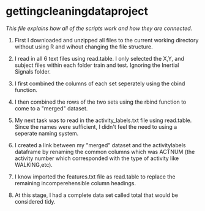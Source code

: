 gettingcleaningdataproject
==========================

*This file explains how all of the scripts work and how they are connected.* 

1. First I downloaded and unzipped all files to the current working directory without using R and wihout changing the file structure.

2. I read in all 6 text files using read.table. I only selected the X,Y, and subject files within each folder train and test. Ignoring the Inertial Signals folder.

3. I first combined the columns of each set seperately using the cbind function.

4. I then combined the rows of the two sets using the rbind function to come to a "merged" dataset.

5. My next task was to read in the activity_labels.txt file using read.table.
Since the names were sufficient, I didn't feel the need to using a seperate naming system.

6. I created a link between my "merged" dataset and the activitylabels dataframe by renaming the common columns which was ACTNUM (the activity number which corresponded with the type of activity like WALKING,etc).

7. I know imported the features.txt file as read.table to replace the remaining incomperehensible column headings.

8. At this stage, I had a complete data set called total that would be considered tidy.


